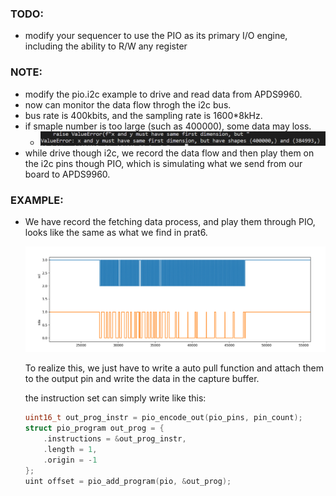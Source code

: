 ### TODO:

- modify your sequencer to use the PIO as its primary I/O engine, including the ability to R/W any register 

### NOTE:

- modify the pio.i2c example to drive and read data from APDS9960.
- now can monitor the data flow throgh the i2c bus.
- bus rate is 400kbits, and the sampling rate is 1600*8kHz.
- if smaple number is too large (such as 400000), some data may loss.
  - ![image-20221115220508690](README.assets/image-20221115220508690.png)
- while drive though i2c, we record the data flow and then play them on the i2c pins though PIO, which is simulating what we send from our board to APDS9960.

### EXAMPLE:

- We have record the fetching data process, and play them through PIO, looks like the same as what we find in prat6.

  ![image-20221117121618411](README.assets/image-20221117121618411.png)

  To realize this, we just have to write a auto pull function and attach them to the output pin and write the data in the capture buffer.

  the instruction set can simply write like this:

  ```c
  uint16_t out_prog_instr = pio_encode_out(pio_pins, pin_count);
  struct pio_program out_prog = {
      .instructions = &out_prog_instr,
      .length = 1,
      .origin = -1
  };
  uint offset = pio_add_program(pio, &out_prog);
  ```

  
